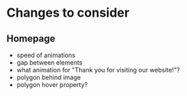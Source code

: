 # Changes to consider

## Homepage
- speed of animations
- gap between elements
- what animation for "Thank you for visiting our website!"?
- polygon behind image
- polygon hover property?